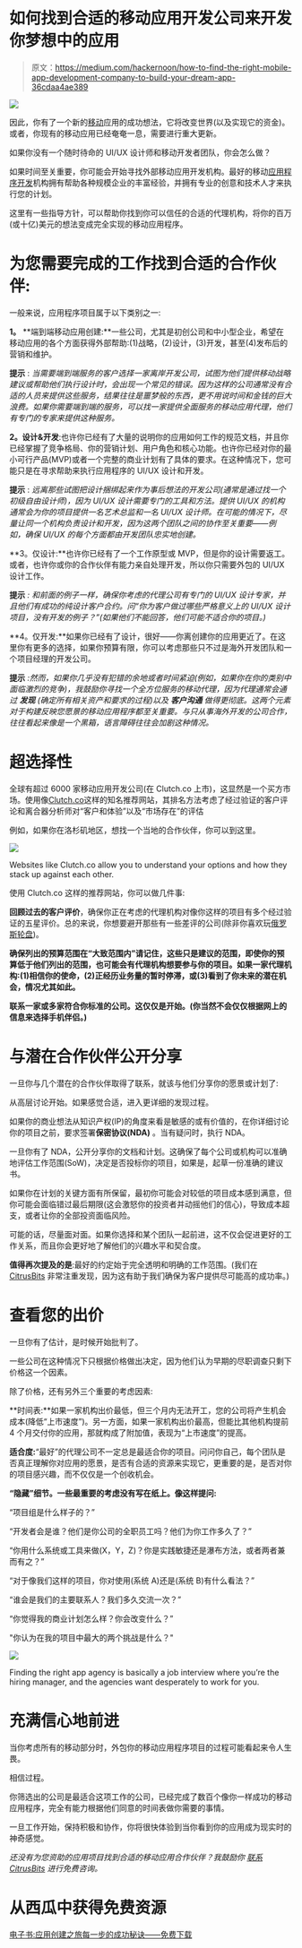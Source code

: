 # 如何找到合适的移动应用开发公司来开发你梦想中的应用

> 原文：<https://medium.com/hackernoon/how-to-find-the-right-mobile-app-development-company-to-build-your-dream-app-36cdaa4ae389>

![](img/e2bf0483d623675b1e029b78d7aa5a1a.png)

因此，你有了一个新的[移动](https://hackernoon.com/tagged/mobile)应用的成功想法，它将改变世界(以及实现它的资金)。或者，你现有的移动应用已经奄奄一息，需要进行重大更新。

如果你没有一个随时待命的 UI/UX 设计师和移动开发者团队，你会怎么做？

如果时间至关重要，你可能会开始寻找外部移动应用开发机构。最好的移动[应用程序开发](https://hackernoon.com/tagged/app-development)机构拥有帮助各种规模企业的丰富经验，并拥有专业的创意和技术人才来执行您的计划。

这里有一些指导方针，可以帮助你找到你可以信任的合适的代理机构，将你的百万(或十亿)美元的想法变成完全实现的移动应用程序。

# 为您需要完成的工作找到合适的合作伙伴:

一般来说，应用程序项目属于以下类别之一:

**1。** **端到端移动应用创建:**一些公司，尤其是初创公司和中小型企业，希望在移动应用的各个方面获得外部帮助:(1)战略，(2)设计，(3)开发，甚至(4)发布后的营销和维护。

**提示** : *当需要端到端服务的客户选择一家离岸开发公司，试图为他们提供移动战略建议或帮助他们执行设计时，会出现一个常见的错误。因为这样的公司通常没有合适的人员来提供这些服务，结果往往是噩梦般的东西，更不用说时间和金钱的巨大浪费。如果你需要端到端的服务，可以找一家提供全面服务的移动应用代理，他们有专门的专家来提供这种服务。*

**2。设计&开发**:也许你已经有了大量的说明你的应用如何工作的规范文档，并且你已经掌握了竞争格局、你的营销计划、用户角色和核心功能。也许你已经对你的最小可行产品(MVP)或者一个完整的商业计划有了具体的要求。在这种情况下，您可能只是在寻求帮助来执行应用程序的 UI/UX 设计和开发。

**提示** : *远离那些试图把设计捆绑起来作为事后想法的开发公司(通常是通过找一个初级自由设计师)，因为 UI/UX 设计需要专门的工具和方法。提供 UI/UX 的机构通常会为你的项目提供一名艺术总监和一名 UI/UX 设计师。在可能的情况下，尽量让同一个机构负责设计和开发，因为这两个团队之间的协作至关重要——例如，确保 UI/UX 的每个方面都由开发团队忠实地创建。*

**3。仅设计:**也许你已经有了一个工作原型或 MVP，但是你的设计需要返工。或者，也许你或你的合作伙伴有能力亲自处理开发，所以你只需要外包的 UI/UX 设计工作。

**提示** *:* *和前面的例子一样，确保你考虑的代理公司有专门的 UI/UX 设计专家，并且他们有成功的纯设计客户合约。问“你为客户做过哪些严格意义上的 UI/UX 设计项目，没有开发的例子？”(如果他们不能回答，他们可能不适合你的项目。)*

**4。仅开发:**如果你已经有了设计，很好——你离创建你的应用更近了。在这里你有更多的选择，如果你预算有限，你可以考虑那些只不过是海外开发团队和一个项目经理的开发公司。

**提示** *:然而，如果你几乎没有犯错的余地或者时间紧迫(例如，如果你在你的类别中面临激烈的竞争)，我鼓励你寻找一个全方位服务的移动代理，因为代理通常会通过* ***发现*** *(确定所有相关资产和要求的过程)以及* ***客户沟通*** *做得更彻底。这两个元素对于构建反映您愿景的移动应用程序都至关重要。与只从事海外开发的公司合作，往往看起来像是一个黑箱，语言障碍往往会加剧这种情况。*

# 超选择性

全球有超过 6000 家移动应用开发公司(在 Clutch.co 上市)，这显然是一个买方市场。使用像[Clutch.co](https://clutch.co/app-developers/los-angeles/leaders-matrix)这样的知名推荐网站，其排名方法考虑了经过验证的客户评论和离合器分析师对“客户和体验”以及“市场存在”的评估

例如，如果你在洛杉矶地区，想找一个当地的合作伙伴，你可以到这里。

![](img/ae7c75be0ffae05e6de8accf9d4f27de.png)

Websites like Clutch.co allow you to understand your options and how they stack up against each other.

使用 Clutch.co 这样的推荐网站，你可以做几件事:

**回顾过去的客户评价**，确保你正在考虑的代理机构对像你这样的项目有多个经过验证的五星评价。总的来说，你想要避开那些有一些差评的公司(除非你喜欢玩[俄罗斯轮盘](https://en.wikipedia.org/wiki/Russian_roulette))。

**确保列出的预算范围在“大致范围内”请记住，这些只是建议的范围，即使你的预算低于他们列出的范围，也可能会有代理机构想要参与你的项目。如果一家代理机构:(1)相信你的使命，(2)正经历业务量的暂时停滞，或(3)看到了你未来的潜在机会，情况尤其如此。**

**联系一家或多家符合你标准的公司。这仅仅是开始。(你当然不会仅仅根据网上的信息来选择手机伴侣。)**

# **与潜在合作伙伴公开分享**

一旦你与几个潜在的合作伙伴取得了联系，就该与他们分享你的愿景或计划了:

从高层讨论开始。如果感觉合适，进入更详细的发现过程。

如果你的商业想法从知识产权(IP)的角度来看是敏感的或有价值的，在你详细讨论你的项目之前，要求签署**保密协议(NDA)** 。当有疑问时，执行 NDA。

一旦你有了 NDA，公开分享你的文档和计划。这确保了每个公司或机构可以准确地评估工作范围(SoW)，决定是否投标你的项目，如果是，起草一份准确的建议书。

如果你在计划的关键方面有所保留，最初你可能会对较低的项目成本感到满意，但你可能会面临错过最后期限(这会激怒你的投资者并动摇他们的信心)，导致成本超支，或者让你的全部投资面临风险。

可能的话，尽量面对面。如果你选择和某个团队一起前进，这不仅会促进更好的工作关系，而且你会更好地了解他们的兴趣水平和契合度。

**值得再次提及的是**:最好的约定始于完全透明和明确的工作范围。(我们在 [CitrusBits](https://citrusbits.com/) 非常注重发现，因为这有助于我们确保为客户提供尽可能高的成功率。)

# 查看您的出价

一旦你有了估计，是时候开始批判了。

一些公司在这种情况下只根据价格做出决定，因为他们认为早期的尽职调查只剩下价格这一个因素。

除了价格，还有另外三个重要的考虑因素:

**时间表:**如果一家机构出价最低，但三个月内无法开工，您的公司将产生机会成本(降低“上市速度”)。另一方面，如果一家机构出价最高，但能比其他机构提前 4 个月交付你的应用，那就构成了附加值，表现为“上市速度”的提高。

**适合度:**“最好”的代理公司不一定总是最适合你的项目。问问你自己，每个团队是否真正理解你对应用的愿景，是否有合适的资源来实现它，更重要的是，是否对你的项目感兴趣，而不仅仅是一个创收机会。

**“隐藏”细节。一些最重要的考虑没有写在纸上。像这样提问:**

“项目组是什么样子的？”

“开发者会是谁？他们是你公司的全职员工吗？他们为你工作多久了？”

“你用什么系统或工具来做(X，Y，Z)？你是实践敏捷还是瀑布方法，或者两者兼而有之？”

“对于像我们这样的项目，你对使用(系统 A)还是(系统 B)有什么看法？”

“谁会是我们的主要联系人？我们多久交流一次？”

“你觉得我的商业计划怎么样？你会改变什么？”

"你认为在我的项目中最大的两个挑战是什么？"

![](img/865026f24aa4316cc93f1e8b94bb636a.png)

Finding the right app agency is basically a job interview where you’re the hiring manager, and the agencies want desperately to work for you.

# 充满信心地前进

当你考虑所有的移动部分时，外包你的移动应用程序项目的过程可能看起来令人生畏。

相信过程。

你筛选出的公司是最适合这项工作的公司，已经完成了数百个像你一样成功的移动应用程序，完全有能力根据他们同意的时间表做你需要的事情。

一旦工作开始，保持积极和协作，你将很快体验到当你看到你的应用成为现实时的神奇感觉。

*还没有为您资助的应用项目找到合适的移动应用合作伙伴？我鼓励你* [*联系 CitrusBits*](https://citrusbits.com/) *进行免费咨询。*

# 从西瓜中获得免费资源

[电子书:应用创建之旅每一步的成功秘诀——免费下载](https://citrusbits.com/free-ebook-winning-tips-for-every-step-of-the-mobile-app-creation-journey/)